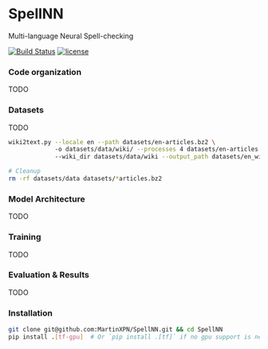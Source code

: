 # SpellNN
Multi-language Neural Spell-checking


[![Build Status](https://travis-ci.org/MartinXPN/SpellNN.svg?branch=master)](https://travis-ci.org/MartinXPN/SpellNN)
[![license](https://img.shields.io/github/license/mashape/apistatus.svg?maxAge=2592000)](https://github.com/MartinXPN/SpellNN/blob/master/LICENSE)


### Code organization
TODO

### Datasets
TODO
```bash
wiki2text.py --locale en --path datasets/en-articles.bz2 \                      # download latest pages-articles in XML format
             -o datasets/data/wiki/ --processes 4 datasets/en-articles.bz2 \    # parse the XML with WikiExtractor
             --wiki_dir datasets/data/wiki --output_path datasets/en_wiki.txt   # convert to .txt

# Cleanup
rm -rf datasets/data datasets/*articles.bz2
```

### Model Architecture
TODO

### Training
TODO

### Evaluation & Results
TODO

### Installation
```bash
git clone git@github.com:MartinXPN/SpellNN.git && cd SpellNN
pip install .[tf-gpu]  # Or `pip install .[tf]` if no gpu support is needed
```
